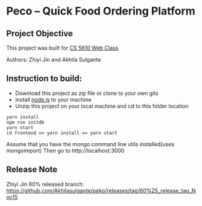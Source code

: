 # Peco – Quick Food Ordering Platform

## Project Objective

This project was built for [CS 5610 Web Class](https://johnguerra.co/classes/webDevelopment_fall_2022/)

Authors: Zhiyi Jin and Akhila Sulgante

## Instruction to build:

- Download this project as zip file or clone to your own gits
- Install [node.js](https://nodejs.org/en/) to your machine
- Unzip this project on your local machine and cd to this folder location

```
yarn install
npm run initdb
yarn start
cd frontend => yarn install => yarn start
```

Assume that you have the mongo command line utils installed(uses mongoimport)
Then go to http://localhost:3000

## Release Note

Zhiyi Jin 60% released branch:
https://github.com/Akhilasulgante/peko/releases/tag/60%25_release_tag_Nov15
